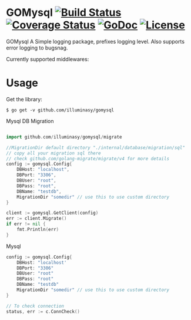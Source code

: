 # GOMysql [![Build Status](https://travis-ci.org/illuminasy/gomysql.svg?branch=master)](https://travis-ci.org/illuminasy/gomysql) [![Coverage Status](https://coveralls.io/repos/github/illuminasy/gomysql/badge.svg?branch=master)](https://coveralls.io/github/illuminasy/gomysql?branch=master) [![GoDoc](https://godoc.org/github.com/illuminasy/gomysql?status.svg)](https://godoc.org/github.com/illuminasy/gomysql) [![License](https://img.shields.io/badge/license-MIT-blue.svg)](https://github.com/illuminasy/gomysql/blob/master/LICENSE.md)

GOMysql
A Simple logging package, prefixes logging level.
Also supports error logging to bugsnag.

Currently supported middlewares:
 
# Usage

Get the library:

    $ go get -v github.com/illuminasy/gomysql

Mysql DB Migration
```go

import github.com/illuminasy/gomysql/migrate

//MigrationDir default directory "./internal/database/migration/sql"
// copy all your migration sql there
// check github.com/golang-migrate/migrate/v4 for more details
config := gomysql.Config{
	DBHost: "localhost",
	DBPort: "3306",
	DBUser: "root",
	DBPass: "root",
	DBName: "testdb",
	MigrationDir "somedir" // use this to use custom directory
}

client := gomysql.GetClient(config)
err := client.Migrate()
if err != nil {
	fmt.Println(err)
}

```

Mysql 
```go
config := gomysql.Config{
	DBHost: "localhost'
	DBPort: "3306"
	DBUser: "root"
	DBPass: "root"
	DBName: "testdb"
	MigrationDir "somedir" // use this to use custom directory
}

// To check connection
status, err := c.ConnCheck()

```
